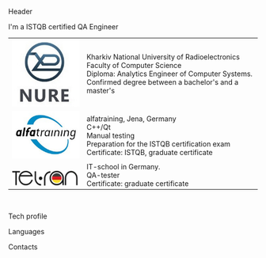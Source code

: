 Header

I'm a ISTQB certified QA Engineer
<table width="100%" border='0'>
   <tr> 
    <td width="30%" valign="bottom"><img src="assets\Nure.jpg"></td><td valign="middle">Kharkiv National University of Radioelectronics</br>Faculty of Computer Science</br>Diploma: Analytics Engineer of Computer
Systems. Confirmed degree between a bachelor's and a master's</td></tr>
    <tr><td width="30%" valign="bottom"><img src="assets\alfatraining.gif"></td><td valign="middle">alfatraining, Jena, Germany <br> C++/Qt <br>
Manual testing <br>
Preparation for the ISTQB certification exam <br> Certificate: ISTQB, graduate certificate</td>
    <tr><td width="30%" valign="bottom"><img src="assets\telran.png"></td><td valign="middle">IT-school in Germany.<br> QA-tester <br> Certificate: graduate certificate </td></tr>
   </tr>
  </table>
  </br>

Tech profile

Languages

Contacts


